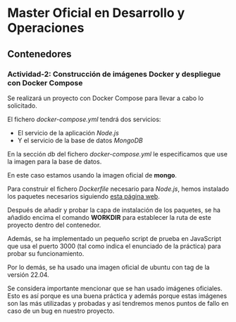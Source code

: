 # Master Oficial en Desarrollo y Operaciones

## Contenedores

### Actividad-2: Construcción de imágenes Docker y despliegue con Docker Compose

Se realizará un proyecto con Docker Compose para llevar a cabo lo solicitado.

El fichero _docker-compose.yml_ tendrá dos servicios:

- El servicio de la aplicación _Node.js_
- Y el servicio de la base de datos _MongoDB_

En la sección _db_ del fichero _docker-compose.yml_ le especificamos que use la imagen para la base de datos. 

En este caso estamos usando la imagen oficial de **mongo**.

Para construir el fichero _Dockerfile_ necesario para _Node.js_, hemos instalado los paquetes necesarios 
siguiendo [esta página web](https://linuxize.com/post/how-to-install-node-js-on-ubuntu-20-04/).

Después de añadir y probar la capa de instalación de los paquetes, se ha añadido encima el comando
**WORKDIR** para establecer la ruta de este proyecto dentro del contenedor.

Además, se ha implementado un pequeño script de prueba en JavaScript que usa
el puerto 3000 (tal como indica el enunciado de la práctica) para probar su funcionamiento.


Por lo demás, se ha usado una imagen oficial de ubuntu con tag de la versión 22.04.

Se considera importante mencionar que se han usado imágenes oficiales. Esto es así porque es una buena práctica y además
porque estas imágenes son las más utilizadas y probadas y así tendremos menos puntos de fallo en caso
de un bug en nuestro proyecto.

